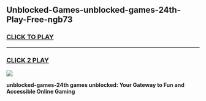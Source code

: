 
## Unblocked-Games-unblocked-games-24th-Play-Free-ngb73
<h3>
<a href="https://premium76.site?title=unblocked-games-24th&ref=21A">CLICK TO PLAY</a></h3>
<hr>

<h3>
<a href="https://premium76.site?title=unblocked-games-24th&ref=21A">CLICK 2 PLAY</a>
  
</h3>

<a href="https://premium76.site?title=unblocked-games-24th&ref=21A"><img src="https://clearcache.store/games.png"></a>


**unblocked-games-24th games unblocked: Your Gateway to Fun and Accessible Online Gaming**
